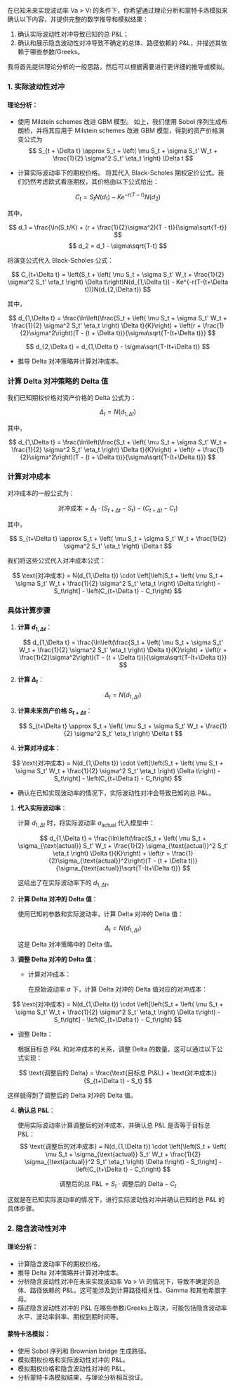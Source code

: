 在已知未来实现波动率 Va > Vi 的条件下，你希望通过理论分析和蒙特卡洛模拟来确认以下内容，并提供完整的数学推导和模拟结果：

1. 确认实际波动性对冲导致已知的总 P&L；
2. 确认和展示隐含波动性对冲导致不确定的总体、路径依赖的 P&L，并描述其依赖于哪些参数/Greeks。

我将首先提供理论分析的一般思路，然后可以根据需要进行更详细的推导或模拟。

### 1. 实际波动性对冲

#### 理论分析：
- 使用 Milstein schemes 改进 GBM 模型。
如上，我们使用 Sobol 序列生成布朗桥，并将其应用于 Milstein schemes 改进 GBM 模型，得到的资产价格演变公式为$$ S_{t + \Delta t} \approx S_t + \left( \mu S_t + \sigma S_t' W_t + \frac{1}{2} \sigma^2 S_t' \eta_t \right) \Delta t $$

- 计算实际波动率下的期权价格。
将其代入 Black-Scholes 期权定价公式。我们仍然考虑欧式看涨期权，其价格由以下公式给出：

$$ C_t = S_tN(d_1) - Ke^{-r(T-t)}N(d_2) $$

其中，

$$ d_1 = \frac{\ln(S_t/K) + (r + \frac{1}{2}\sigma^2)(T - t)}{\sigma\sqrt{T-t}} $$
$$ d_2 = d_1 - \sigma\sqrt{T-t} $$

将演变公式代入 Black-Scholes 公式：

$$ C_{t+\Delta t} = \left(S_t + \left( \mu S_t + \sigma S_t' W_t + \frac{1}{2} \sigma^2 S_t' \eta_t \right) \Delta t\right)N(d_{1,\Delta t}) - Ke^{-r(T-(t+\Delta t))}N(d_{2,\Delta t}) $$

其中，

$$ d_{1,\Delta t} = \frac{\ln\left(\frac{S_t + \left( \mu S_t + \sigma S_t' W_t + \frac{1}{2} \sigma^2 S_t' \eta_t \right) \Delta t}{K}\right) + \left(r + \frac{1}{2}\sigma^2\right)(T - (t + \Delta t))}{\sigma\sqrt{T-(t+\Delta t)}} $$

$$ d_{2,\Delta t} = d_{1,\Delta t} - \sigma\sqrt{T-(t+\Delta t)} $$

- 推导 Delta 对冲策略并计算对冲成本。

### 计算 Delta 对冲策略的 Delta 值

我们已知期权价格对资产价格的 Delta 公式为：

$$ \Delta_t = N(d_{1,\Delta t}) $$

其中，

$$ d_{1,\Delta t} = \frac{\ln\left(\frac{S_t + \left( \mu S_t + \sigma S_t' W_t + \frac{1}{2} \sigma^2 S_t' \eta_t \right) \Delta t}{K}\right) + \left(r + \frac{1}{2}\sigma^2\right)(T - (t + \Delta t))}{\sigma\sqrt{T-(t+\Delta t)}} $$

### 计算对冲成本

对冲成本的一般公式为：

$$ \text{对冲成本} = \Delta_t \cdot (S_{t+\Delta t} - S_t) - (C_{t+\Delta t} - C_t) $$

其中，

$$ S_{t+\Delta t} \approx S_t + \left( \mu S_t + \sigma S_t' W_t + \frac{1}{2} \sigma^2 S_t' \eta_t \right) \Delta t $$

我们将这些公式代入对冲成本公式：

$$ \text{对冲成本} = N(d_{1,\Delta t}) \cdot \left[\left(S_t + \left( \mu S_t + \sigma S_t' W_t + \frac{1}{2} \sigma^2 S_t' \eta_t \right) \Delta t\right) - S_t\right] - \left(C_{t+\Delta t} - C_t\right) $$

### 具体计算步骤

1. **计算 $d_{1,\Delta t}$**：

   $$ d_{1,\Delta t} = \frac{\ln\left(\frac{S_t + \left( \mu S_t + \sigma S_t' W_t + \frac{1}{2} \sigma^2 S_t' \eta_t \right) \Delta t}{K}\right) + \left(r + \frac{1}{2}\sigma^2\right)(T - (t + \Delta t))}{\sigma\sqrt{T-(t+\Delta t)}} $$

2. **计算 $\Delta_t$**：

   $$ \Delta_t = N(d_{1,\Delta t}) $$

3. **计算未来资产价格 $S_{t+\Delta t}$**：

   $$ S_{t+\Delta t} \approx S_t + \left( \mu S_t + \sigma S_t' W_t + \frac{1}{2} \sigma^2 S_t' \eta_t \right) \Delta t $$

4. **计算对冲成本**：

$$ \text{对冲成本} = N(d_{1,\Delta t}) \cdot \left[\left(S_t + \left( \mu S_t + \sigma S_t' W_t + \frac{1}{2} \sigma^2 S_t' \eta_t \right) \Delta t\right) - S_t\right] - \left(C_{t+\Delta t} - C_t\right) $$


- 确认在已知实现波动率的情况下，实际波动性对冲会导致已知的总 P&L。

1. **代入实际波动率**：

   计算 $d_{1,\Delta t}$ 时，将实际波动率 $\sigma_{\text{actual}}$ 代入模型中：

   $$ d_{1,\Delta t} = \frac{\ln\left(\frac{S_t + \left( \mu S_t + \sigma_{\text{actual}} S_t' W_t + \frac{1}{2} \sigma_{\text{actual}}^2 S_t' \eta_t \right) \Delta t}{K}\right) + \left(r + \frac{1}{2}\sigma_{\text{actual}}^2\right)(T - (t + \Delta t))}{\sigma_{\text{actual}}\sqrt{T-(t+\Delta t)}} $$

   这给出了在实际波动率下的 $d_{1,\Delta t}$。

2. **计算 Delta 对冲的 Delta 值**：

   使用已知的参数和实际波动率，计算 Delta 对冲的 Delta 值：

   $$ \Delta_t = N(d_{1,\Delta t}) $$

   这是 Delta 对冲策略中的 Delta 值。

3. **调整 Delta 对冲的 Delta 值**：

   - 计算对冲成本：

     在原始波动率 $\sigma$ 下，计算 Delta 对冲的 Delta 值对应的对冲成本：

$$ \text{对冲成本} = N(d_{1,\Delta t}) \cdot \left[\left(S_t + \left( \mu S_t + \sigma S_t' W_t + \frac{1}{2} \sigma^2 S_t' \eta_t \right) \Delta t\right) - S_t\right] - \left(C_{t+\Delta t} - C_t\right) $$

   - 调整 Delta：

     根据目标总 P&L 和对冲成本的关系，调整 Delta 的数量。这可以通过以下公式实现：

$$
\text{调整后的 Delta} = \frac{\text{目标总 P\&L} + \text{对冲成本}}{S_{t+\Delta t} - S_t}
$$

   这样就得到了调整后的 Delta 对冲的 Delta 值。

4. **确认总 P&L**：

   使用实际波动率计算调整后的对冲成本，并确认总 P&L 是否等于目标总 P&L：
$$
\text{调整后的对冲成本} = N(d_{1,\Delta t}) \cdot \left[\left(S_t + \left( \mu S_t + \sigma_{\text{actual}} S_t' W_t + \frac{1}{2} \sigma_{\text{actual}}^2 S_t' \eta_t \right) \Delta t\right) - S_t\right] - \left(C_{t+\Delta t} - C_t\right)
$$

$$
\text{调整后的总 P\&L} = S_t \cdot \text{调整后的 Delta} - C_t
$$


这就是在已知实际波动率的情况下，进行实际波动性对冲并确认已知的总 P&L 的具体步骤。

### 2. 隐含波动性对冲

#### 理论分析：
- 计算隐含波动率下的期权价格。
- 推导 Delta 对冲策略并计算对冲成本。
- 分析隐含波动性对冲在未来实现波动率 Va > Vi 的情况下，导致不确定的总体、路径依赖的 P&L。这可能涉及到计算路径相关性、Gamma 和其他希腊字母。
- 描述隐含波动性对冲的 P&L 在哪些参数/Greeks上取决，可能包括隐含波动率水平、波动率斜率、期权到期时间等。

#### 蒙特卡洛模拟：
- 使用 Sobol 序列和 Brownian bridge 生成路径。
- 模拟期权价格和实际波动性对冲的 P&L。
- 模拟期权价格和隐含波动性对冲的 P&L。
- 分析蒙特卡洛模拟结果，与理论分析相互验证。
